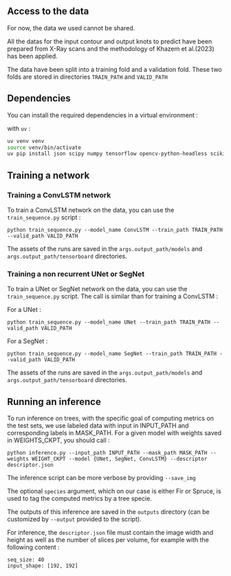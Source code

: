 
## Access to the data

For now, the data we used cannot be shared. 

All the datas for the input contour and output knots to predict have been prepared from X-Ray scans and the methodology of Khazem et al.(2023) has been applied. 

The data have been split into a training fold and a validation fold. These two folds are stored in directories `TRAIN_PATH` and `VALID_PATH`

## Dependencies

You can install the required dependencies in a virtual environment :

with `uv` :

```bash
uv venv venv
source venv/bin/activate
uv pip install json scipy numpy tensorflow opencv-python-headless scikit-image

```

## Training a network

### Training a ConvLSTM network

To train a ConvLSTM network on the data, you can use the `train_sequence.py` script :

```
python train_sequence.py --model_name ConvLSTM --train_path TRAIN_PATH --valid_path VALID_PATH
```

The assets of the runs are saved in the `args.output_path/models` and `args.output_path/tensorboard` directories.

### Training a non recurrent UNet or SegNet

To train a UNet or SegNet network on the data, you can use the `train_sequence.py` script. The call is similar than for training a ConvLSTM :

For a UNet : 

```
python train_sequence.py --model_name UNet --train_path TRAIN_PATH --valid_path VALID_PATH
```

For a SegNet : 

```
python train_sequence.py --model_name SegNet --train_path TRAIN_PATH --valid_path VALID_PATH
```

The assets of the runs are saved in the `args.output_path/models` and `args.output_path/tensorboard` directories.

## Running an inference 

To run inference on trees, with the specific goal of computing metrics on the test sets, we use labeled data with input in INPUT_PATH and corresponding labels in MASK_PATH. For a given model with weights saved in WEIGHTS_CKPT, you should call :

```
python inference.py --input_path INPUT_PATH --mask_path MASK_PATH --weights WEIGHT_CKPT --model {UNet, SegNet, ConvLSTM} --descriptor descriptor.json
```

The inference script can be more verbose by providing `--save_img`

The optional `species` argument, which on our case is either Fir or Spruce, is used to tag the computed metrics by a tree specie.

The outputs of this inference are saved in the `outputs` directory (can be customized by `--output` provided to the script).

For inference, the `descriptor.json` file must contain the image width and height as well as the number of slices per volume, for example with the following content :

```
seq_size: 40
input_shape: [192, 192]
```

